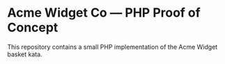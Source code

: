 # Acme Widget Co — PHP Proof of Concept
This repository contains a small PHP implementation of the Acme Widget basket kata.
